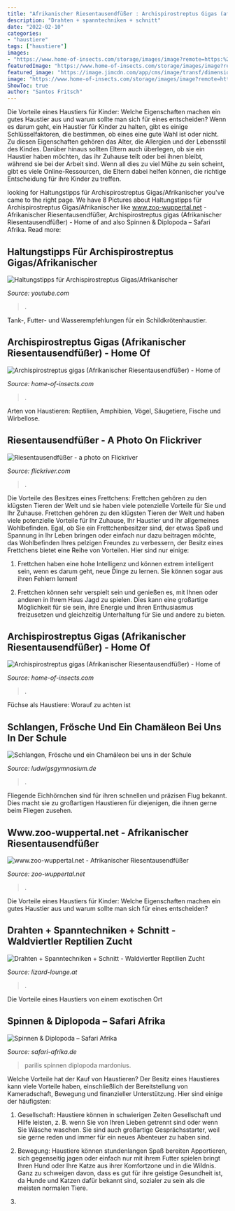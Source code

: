 ```yaml
---
title: "Afrikanischer Riesentausendfüßer : Archispirostreptus Gigas (afrikanischer Riesentausendfüßer)"
description: "Drahten + spanntechniken + schnitt"
date: "2022-02-10"
categories:
- "haustiere"
tags: ["haustiere"]
images:
- "https://www.home-of-insects.com/storage/images/image?remote=https:%2F%2Fwww.home-of-insects.com%2FWebRoot%2FStore29%2FShops%2F85316522%2F5C7A%2F3922%2F4519%2FE264%2F2C42%2F0A0C%2F6D09%2F37C4%2FAfrikanischer_RiesentausendfA_188_A_159_er_Archispirostreptus_gigas.jpeg&amp;shop=85316522&amp;width=540&amp;height=2560"
featuredImage: "https://www.home-of-insects.com/storage/images/image?remote=https:%2F%2Fwww.home-of-insects.com%2FWebRoot%2FStore29%2FShops%2F85316522%2F5C7A%2F3922%2F4519%2FE264%2F2C42%2F0A0C%2F6D09%2F37C4%2FAfrikanischer_RiesentausendfA_188_A_159_er_Archispirostreptus_gigas.jpeg&amp;shop=85316522"
featured_image: "https://image.jimcdn.com/app/cms/image/transf/dimension=10000x1920:format=jpg:rotate=90/path/s7948b6c75afc711c/image/id0b626ffaef09fb4/version/1602154289/image.jpg"
image: "https://www.home-of-insects.com/storage/images/image?remote=https:%2F%2Fwww.home-of-insects.com%2FWebRoot%2FStore29%2FShops%2F85316522%2F5C7A%2F3922%2F4519%2FE264%2F2C42%2F0A0C%2F6D09%2F37C4%2FAfrikanischer_RiesentausendfA_188_A_159_er_Archispirostreptus_gigas.jpeg&amp;shop=85316522&amp;width=540&amp;height=2560"
ShowToc: true
author: "Santos Fritsch"
---
```



Die Vorteile eines Haustiers für Kinder: Welche Eigenschaften machen ein gutes Haustier aus und warum sollte man sich für eines entscheiden?
Wenn es darum geht, ein Haustier für Kinder zu halten, gibt es einige Schlüsselfaktoren, die bestimmen, ob eines eine gute Wahl ist oder nicht. Zu diesen Eigenschaften gehören das Alter, die Allergien und der Lebensstil des Kindes. Darüber hinaus sollten Eltern auch überlegen, ob sie ein Haustier haben möchten, das ihr Zuhause teilt oder bei ihnen bleibt, während sie bei der Arbeit sind. Wenn all dies zu viel Mühe zu sein scheint, gibt es viele Online-Ressourcen, die Eltern dabei helfen können, die richtige Entscheidung für ihre Kinder zu treffen.

	

		
looking for Haltungstipps für Archispirostreptus Gigas/Afrikanischer you've came to the right page. We have 8 Pictures about Haltungstipps für Archispirostreptus Gigas/Afrikanischer like www.zoo-wuppertal.net - Afrikanischer Riesentausendfüßer, Archispirostreptus gigas (Afrikanischer Riesentausendfüßer) - Home of and also Spinnen &amp; Diplopoda – Safari Afrika. Read more:
		
    
## Haltungstipps Für Archispirostreptus Gigas/Afrikanischer

<img loading=lazy src="https://i.ytimg.com/vi/AMgLqmhX98M/maxresdefault.jpg" onerror="this.onerror=null;this.src='https://tse2.mm.bing.net/th?id=OIP.42lcz8Xvu0TwGI0XANJWFwHaEK&amp;pid=15.1';" alt="Haltungstipps für Archispirostreptus Gigas/Afrikanischer">

_Source: youtube.com_

>. 

	

Tank-, Futter- und Wasserempfehlungen für ein Schildkrötenhaustier.

    
## Archispirostreptus Gigas (Afrikanischer Riesentausendfüßer) - Home Of

<img loading=lazy src="https://www.home-of-insects.com/storage/images/image?remote=https:%2F%2Fwww.home-of-insects.com%2FWebRoot%2FStore29%2FShops%2F85316522%2F5C7A%2F3922%2F4519%2FE264%2F2C42%2F0A0C%2F6D09%2F37C4%2FAfrikanischer_RiesentausendfA_188_A_159_er_Archispirostreptus_gigas.jpeg&amp;shop=85316522" onerror="this.onerror=null;this.src='https://tse1.mm.bing.net/th?id=OIP.SO2PvmS-VhfrBNpn3UUUDgHaHa&amp;pid=15.1';" alt="Archispirostreptus gigas (Afrikanischer Riesentausendfüßer) - Home of">

_Source: home-of-insects.com_

>. 

	

Arten von Haustieren: Reptilien, Amphibien, Vögel, Säugetiere, Fische und Wirbellose.

    
## Riesentausendfüßer - A Photo On Flickriver

<img loading=lazy src="https://live.staticflickr.com/958/28205840218_e082b8d51f_z.jpg" onerror="this.onerror=null;this.src='https://tse1.mm.bing.net/th?id=OIP.vVtLR8ARzGzCetGlpDEJ9AHaE6&amp;pid=15.1';" alt="Riesentausendfüßer - a photo on Flickriver">

_Source: flickriver.com_

>. 

	

Die Vorteile des Besitzes eines Frettchens: Frettchen gehören zu den klügsten Tieren der Welt und sie haben viele potenzielle Vorteile für Sie und Ihr Zuhause.
Frettchen gehören zu den klügsten Tieren der Welt und haben viele potenzielle Vorteile für Ihr Zuhause, Ihr Haustier und Ihr allgemeines Wohlbefinden. Egal, ob Sie ein Frettchenbesitzer sind, der etwas Spaß und Spannung in Ihr Leben bringen oder einfach nur dazu beitragen möchte, das Wohlbefinden Ihres pelzigen Freundes zu verbessern, der Besitz eines Frettchens bietet eine Reihe von Vorteilen. Hier sind nur einige:
1) Frettchen haben eine hohe Intelligenz und können extrem intelligent sein, wenn es darum geht, neue Dinge zu lernen. Sie können sogar aus ihren Fehlern lernen!

2) Frettchen können sehr verspielt sein und genießen es, mit Ihnen oder anderen in Ihrem Haus Jagd zu spielen. Dies kann eine großartige Möglichkeit für sie sein, ihre Energie und ihren Enthusiasmus freizusetzen und gleichzeitig Unterhaltung für Sie und andere zu bieten.

    
## Archispirostreptus Gigas (Afrikanischer Riesentausendfüßer) - Home Of

<img loading=lazy src="https://www.home-of-insects.com/storage/images/image?remote=https:%2F%2Fwww.home-of-insects.com%2FWebRoot%2FStore29%2FShops%2F85316522%2F5C7A%2F3922%2F4519%2FE264%2F2C42%2F0A0C%2F6D09%2F37C4%2FAfrikanischer_RiesentausendfA_188_A_159_er_Archispirostreptus_gigas.jpeg&amp;shop=85316522&amp;width=540&amp;height=2560" onerror="this.onerror=null;this.src='https://tse3.mm.bing.net/th?id=OIP._9sUnCBplRtSqKJGXaFmKAHaHa&amp;pid=15.1';" alt="Archispirostreptus gigas (Afrikanischer Riesentausendfüßer) - Home of">

_Source: home-of-insects.com_

>. 

	

Füchse als Haustiere: Worauf zu achten ist

    
## Schlangen, Frösche Und Ein Chamäleon Bei Uns In Der Schule

<img loading=lazy src="https://www.ludwigsgymnasium.de/wp-content/uploads/2016/02/2016-02-02_biologie_reptilienschau_008.jpg" onerror="this.onerror=null;this.src='https://tse3.mm.bing.net/th?id=OIP.JXQwgAVR0-iQz86G7EZpQAHaNJ&amp;pid=15.1';" alt="Schlangen, Frösche und ein Chamäleon bei uns in der Schule">

_Source: ludwigsgymnasium.de_

>. 

	

Fliegende Eichhörnchen sind für ihren schnellen und präzisen Flug bekannt. Dies macht sie zu großartigen Haustieren für diejenigen, die ihnen gerne beim Fliegen zusehen.

    
## Www.zoo-wuppertal.net - Afrikanischer Riesentausendfüßer

<img loading=lazy src="https://www.zoo-wuppertal.net/0-pics/4-tiere/wirbellose/doppelfuesser/schnurfuesser/spirostreptidae/afrikanischer-riesentausendfuesser/2017/20170414/20170414-afrikanischer-riesentausendfuesser-archispirostreptus-gigas+.jpg" onerror="this.onerror=null;this.src='https://tse1.mm.bing.net/th?id=OIP.1-tBIti0PDiG2LYDL45ekQHaHa&amp;pid=15.1';" alt="www.zoo-wuppertal.net - Afrikanischer Riesentausendfüßer">

_Source: zoo-wuppertal.net_

>. 

	

Die Vorteile eines Haustiers für Kinder: Welche Eigenschaften machen ein gutes Haustier aus und warum sollte man sich für eines entscheiden?

    
## Drahten + Spanntechniken + Schnitt - Waldviertler Reptilien Zucht

<img loading=lazy src="https://image.jimcdn.com/app/cms/image/transf/dimension=10000x1920:format=jpg:rotate=90/path/s7948b6c75afc711c/image/id0b626ffaef09fb4/version/1602154289/image.jpg" onerror="this.onerror=null;this.src='https://tse2.mm.bing.net/th?id=OIP.4z2PKD6eaBkqbNRQJxafRAHaJ4&amp;pid=15.1';" alt="Drahten + Spanntechniken + Schnitt - Waldviertler Reptilien Zucht">

_Source: lizard-lounge.at_

>. 

	

Die Vorteile eines Haustiers von einem exotischen Ort

    
## Spinnen &amp; Diplopoda – Safari Afrika

<img loading=lazy src="https://www.safari-afrika.de/wp-content/uploads/2021/03/Mardonius-parilis-002csbb-302x245.jpg" onerror="this.onerror=null;this.src='https://tse3.mm.bing.net/th?id=OIP.D4T4MgVsFElrUS3I9tFYSAAAAA&amp;pid=15.1';" alt="Spinnen &amp; Diplopoda – Safari Afrika">

_Source: safari-afrika.de_

>parilis spinnen diplopoda mardonius. 

	

Welche Vorteile hat der Kauf von Haustieren?
Der Besitz eines Haustieres kann viele Vorteile haben, einschließlich der Bereitstellung von Kameradschaft, Bewegung und finanzieller Unterstützung. Hier sind einige der häufigsten:
1. Gesellschaft: Haustiere können in schwierigen Zeiten Gesellschaft und Hilfe leisten, z. B. wenn Sie von Ihren Lieben getrennt sind oder wenn Sie Wäsche waschen. Sie sind auch großartige Gesprächsstarter, weil sie gerne reden und immer für ein neues Abenteuer zu haben sind.

2. Bewegung: Haustiere können stundenlangen Spaß bereiten Apportieren, sich gegenseitig jagen oder einfach nur mit ihrem Futter spielen bringt Ihren Hund oder Ihre Katze aus ihrer Komfortzone und in die Wildnis. Ganz zu schweigen davon, dass es gut für ihre geistige Gesundheit ist, da Hunde und Katzen dafür bekannt sind, sozialer zu sein als die meisten normalen Tiere.

3.

